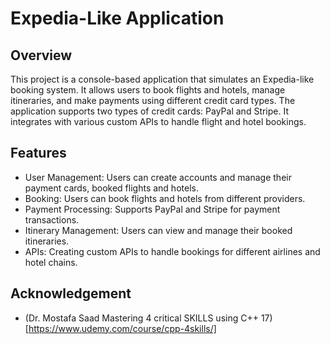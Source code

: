 # Expedia-Like Application

## Overview
This project is a console-based application that simulates an Expedia-like booking system. It allows users to book flights and hotels, manage itineraries, and make payments using different credit card types. The application supports two types of credit cards: PayPal and Stripe. It integrates with various custom APIs to handle flight and hotel bookings.

## Features
- User Management: Users can create accounts and manage their payment cards, booked flights and hotels.
- Booking: Users can book flights and hotels from different providers.
- Payment Processing: Supports PayPal and Stripe for payment transactions.
- Itinerary Management: Users can view and manage their booked itineraries.
- APIs: Creating custom APIs to handle bookings for different airlines and hotel chains.

## Acknowledgement
- (Dr. Mostafa Saad Mastering 4 critical SKILLS using C++ 17) [https://www.udemy.com/course/cpp-4skills/]
